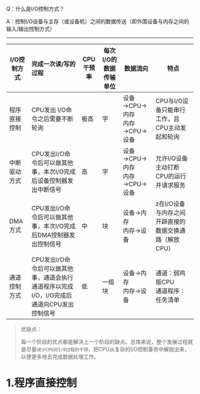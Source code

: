 Q：什么是I/O控制方式？

A：控制I/O设备与主存（或设备机）之间的数据传送（即外围设备与内存之间的输入/输出控制方式）

---

| I/O控制方式  | 完成一次读/写的过程                                          | CPU干预率 | 每次I/O的数据传输单位 | 数据流向                        | 特点                                                  |
| ------------ | :----------------------------------------------------------- | --------- | --------------------- | ------------------------------- | ----------------------------------------------------- |
| 程序直接控制 | CPU发出 I/O命令之后需要不断轮询                              | 极高      | 字                    | 设备→CPU→内存<br/>内存→CPU→设备 | CPU与I/O设备只能串行工作，且CPU主动发起和轮询         |
| 中断驱动方式 | CPU发出I/O命令后可以做其他事，本次I/O完成后设备控制器发出中断信号 | 高        | 字                    | 设备→CPU→内存<br/>内存→CPU→设备 | 允许I/O设备主动打断CPU的运行并请求服务                |
| DMA方式      | CPU发出I/O命令后可以做其他事，本次I/O完成后DMA控制器发出控制信号 | 中        | 块                    | 设备→内存<br/>内存→设备         | z在I/O设备与内存之间开辟直接的数据交换通路（解放CPU） |
| 通道控制方式 | CPU发出I/O命令后可以做其他事，通道会执行通道程序以完成I/O，I/O完成后通道向CPU发出控制信号 | 低        | 一组块                | 设备→内存<br/>内存→设备         | 通道：弱鸡版CPU<br/>通道程序：任务清单                |

> 优缺点：
>
> 每一个阶段的优点都是解决上一个阶段的缺点。总体来说，整个发展过程就是尽量`减少CPU对I/O过程的干预`，把CPU从复杂的I/O控制事务中解脱出来，以便更多地去完成数据处理工作。

# 1.程序直接控制

